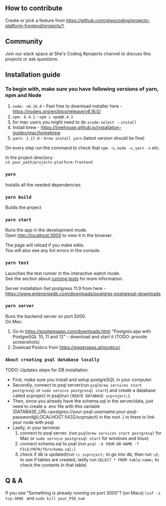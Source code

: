 ## How to contribute
Create or pick a feature from https://github.com/shescoding/projects-platform-frontend/projects/1.

## Community
Join our slack space at She's Coding #projects channel to discuss this projects or ask questions.


## Installation guide

### To begin with, make sure you have following versions of yarn, npm and Node
1. `node: v8.16.0` - Feel free to download installer here - https://nodejs.org/en/blog/release/v8.16.0/ <br />
2. `npm: 6.4.1` - `npm i npm@6.4.1` <br />
3. for mac users you might need to do `xcode-select --install`
4. Install brew - https://treehouse.github.io/installation-guides/mac/homebrew
5. `yarn: 1.17.0` - `brew install yarn` (latest version should be fine)<br />

On every step run the command to check that `npm -v`, `node -v`, `yarn -v` etc.

In the project directory:<br />
`cd your_path/projects-platform-frontend`<br />

### `yarn`

Installs all the needed dependencies

### `yarn build`

Builds the project

### `yarn start`

Runs the app in the development mode.<br />
Open [http://localhost:3000](http://localhost:3000) to view it in the browser.

The page will reload if you make edits.<br />
You will also see any lint errors in the console.

### `yarn test`

Launches the test runner in the interactive watch mode.<br />
See the section about [running tests](https://facebook.github.io/create-react-app/docs/running-tests) for more information.

Server installation
Get postgress 11.9 from here - https://www.enterprisedb.com/downloads/postgres-postgresql-downloads


### `yarn server`

Runs the backend server on port 5000.<br />
On Mac:
1. Go to https://postgresapp.com/downloads.html
"Postgres.app with PostgreSQL 10, 11 and 12" - download and start it (TODO: provide screenshots)
2. Dowload Postico from https://eggerapps.at/postico/


### `About creating psql database locally`
TODO: Updates steps for DB installation.
- First, make sure you install and setup postgreSQL in your computer.
- Secondly, connect to psql server(run ```psqlbrew services start postgresql``` or ```sudo service postgresql start```) and create a database called scproject in psql(run ```CREATE DATABASE scproject;```).
- Then, since you already have the schema.sql in the server/data, just need to create a .env file with this variable (DATABASE_URL=postgres://your-psql-username:your-psql-password@LOCALHOST:5432/scproject) in the root. ) in there to link your node with psql.
- Lastly, in your terminal:
  1. connect to psql server. (run ```psqlbrew services start postgresql``` for Mac or ```sudo service postgresql start``` for windows and linux)
  2. connect schema.sql to psal (run ```psql -d YOUR-DB-NAME -f FILE/PATH/TO/schema.sql;```)
  3. check if db is updated(run ```\c scproject;``` to go into db, then run ```\d;``` to see if tables are created, lastly run ```SELECT * FROM table-name;``` to check the contents in that table)


## Q & A
If you see "Something is already running on port 3000"? (on Macs)
`lsof -i tcp:3000 ` and `sudo kill your_PID_num`
